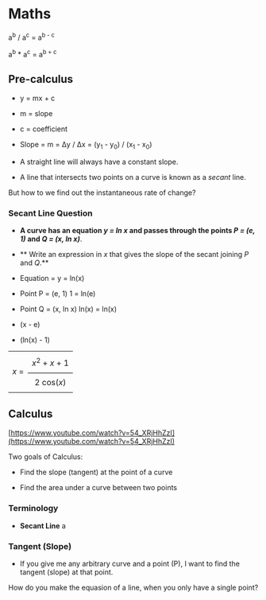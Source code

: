 # Maths

<!---http://www.myphysicslab.com/web_math.html--->

<style>
    td.upper_line { border-top:solid 1px black; }
    table.fraction { text-align: center; vertical-align: middle;
        margin-top:0.5em; margin-bottom:0.5em; line-height: 2em; }
</style>

a<sup>b</sup> / a<sup>c</sup> = a<sup>b - c</sup>

a<sup>b</sup> * a<sup>c</sup> = a<sup>b + c</sup>

## Pre-calculus

* y = mx + c
* m = slope
* c = coefficient

* Slope = m = &Delta;y / &Delta;x = (y<sub>1</sub> - y<sub>0</sub>) / (x<sub>1</sub> - x<sub>0</sub>)

* A straight line will always have a constant slope.

* A line that intersects two points on a curve is known as a *secant* line.

But how to we find out the instantaneous rate of change?

### Secant Line Question

* **A curve has an equation *y = ln x* and passes through the points *P = (e, 1)* and *Q = (x, ln x)***.

* ** Write an expression in *x* that gives the slope of the secant joining *P* and *Q*.**

* Equation = y = ln(x)

* Point P = (e, 1)
1 = ln(e)

* Point Q = (x, ln x)
ln(x) = ln(x)

* (x - e)
* (ln(x) - 1)

<table class="fraction" align="center" cellpadding="0" cellspacing="0">
    <tr>
        <td rowspan="2" nowrap="nowrap">
            <i>x</i> =  
        </td>
        <td nowrap="nowrap">
            <i>x</i><sup>2</sup> + <i>x</i> + 1
        </td>
    </tr>
    <tr>
        <td class="upper_line">
            2 cos(<i>x</i>)
        </td>
    </tr>
</table>

## Calculus

[https://www.youtube.com/watch?v=54_XRjHhZzI](https://www.youtube.com/watch?v=54_XRjHhZzI)

Two goals of Calculus:

* Find the slope (tangent) at the point of a curve

* Find the area under a curve between two points

### Terminology

* **Secant Line** a

### Tangent (Slope)

* If you give me any arbitrary curve and a point (P), I want to find the tangent (slope) at that point.

How do you make the equasion of a line, when you only have a single point?
